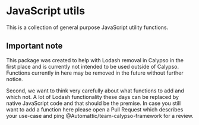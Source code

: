# JavaScript utils

This is a collection of general purpose JavaScript utility functions.

## Important note

This package was created to help with Lodash removal in Calypso in the first place and is currently
not intended to be used outside of Calypso. Functions currently in here may be removed in the future
without further notice.

Second, we want to think very carefully about what functions to add and which not. A lot of Lodash
functionality these days can be replaced by native JavaScript code and that should be the premise.
In case you still want to add a function here please open a Pull Request which describes your use-case
and ping @Automattic/team-calypso-framework for a review.